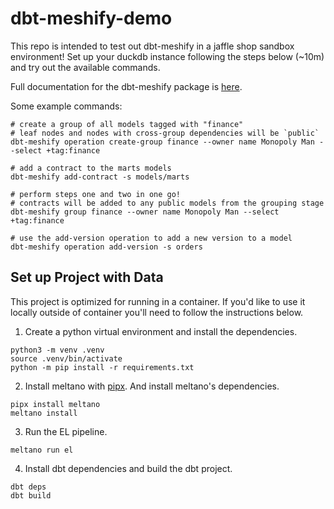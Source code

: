 # dbt-meshify-demo

This repo is intended to test out dbt-meshify in a jaffle shop sandbox environment! Set up your duckdb instance following the steps below (~10m) and try out the available commands. 

Full documentation for the dbt-meshify package is [here](https://dbt-labs.github.io/dbt-meshify/0.1/). 

Some example commands:

```console
# create a group of all models tagged with "finance"
# leaf nodes and nodes with cross-group dependencies will be `public`
dbt-meshify operation create-group finance --owner name Monopoly Man --select +tag:finance

# add a contract to the marts models
dbt-meshify add-contract -s models/marts

# perform steps one and two in one go!
# contracts will be added to any public models from the grouping stage
dbt-meshify group finance --owner name Monopoly Man --select +tag:finance

# use the add-version operation to add a new version to a model
dbt-meshify operation add-version -s orders
```
## Set up Project with Data

This project is optimized for running in a container. If you'd like to use it locally outside of container you'll need to follow the instructions below.

1. Create a python virtual environment and install the dependencies.

```console
python3 -m venv .venv
source .venv/bin/activate
python -m pip install -r requirements.txt
```

2. Install meltano with [pipx](https://pypa.github.io/pipx/installation/). And install meltano's dependencies.

```console
pipx install meltano
meltano install
```

3. Run the EL pipeline.

```console
meltano run el
```

4. Install dbt dependencies and build the dbt project.

```console
dbt deps
dbt build
```

